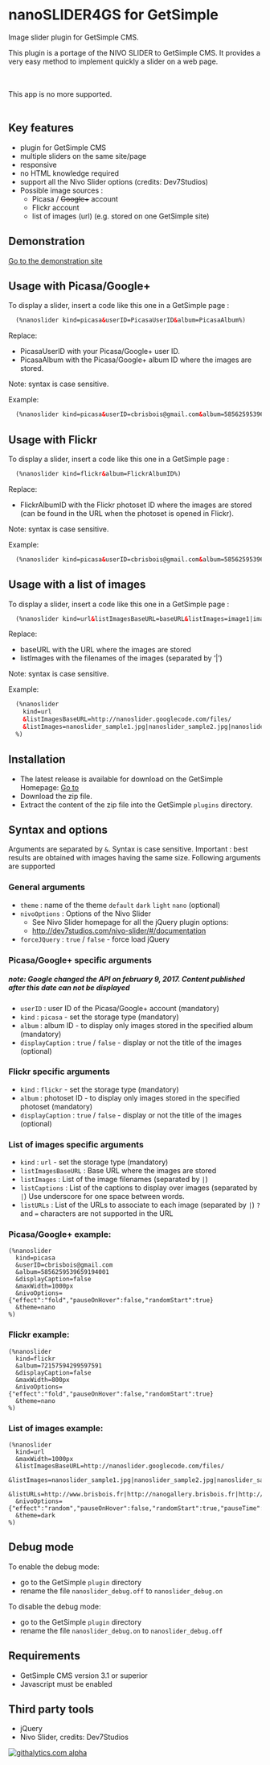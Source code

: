 nanoSLIDER4GS for GetSimple
===========
  
Image slider plugin for GetSimple CMS.
  
  
This plugin is a portage of the NIVO SLIDER to GetSimple CMS. It provides a very easy method to implement quickly a slider on a web page.
  
<br><br>
This app is no more supported.
<br><br>
  
Key features
------------
- plugin for GetSimple CMS
- multiple sliders on the same site/page
- responsive
- no HTML knowledge required
- support all the Nivo Slider options (credits: Dev7Studios)
- Possible image sources :
  * Picasa / <del>Google+</del> account
  * Flickr account
  * list of images (url) (e.g. stored on one GetSimple site)


Demonstration
-------------

[Go to the demonstration site](http://www.nanoslider4gs.brisbois.fr/)



Usage with Picasa/Google+
-----

To display a slider, insert a code like this one in a GetSimple page :

``` HTML
  (%nanoslider kind=picasa&userID=PicasaUserID&album=PicasaAlbum%)
```

Replace:
- PicasaUserID with your Picasa/Google+ user ID.
- PicasaAlbum with the Picasa/Google+ album ID where the images are stored.

Note: syntax is case sensitive.

Example:

``` HTML
  (%nanoslider kind=picasa&userID=cbrisbois@gmail.com&album=5856259539659194001%)
```

Usage with Flickr
-----

To display a slider, insert a code like this one in a GetSimple page :

``` HTML
  (%nanoslider kind=flickr&album=FlickrAlbumID%)
```

Replace:
- FlickrAlbumID with the Flickr photoset ID where the images are stored (can be found in the URL when the photoset is opened in Flickr).

Note: syntax is case sensitive.

Example:

``` HTML
  (%nanoslider kind=picasa&userID=cbrisbois@gmail.com&album=5856259539659194001%)
```


Usage with a list of images
-----

To display a slider, insert a code like this one in a GetSimple page :

``` HTML
  (%nanoslider kind=url&listImagesBaseURL=baseURL&listImages=image1|image2|...|imageN%)
```

Replace:
- baseURL with the URL where the images are stored
- listImages with the filenames of the images (separated by ‘|’)

Note: syntax is case sensitive.

Example:

``` HTML
  (%nanoslider
    kind=url
    &listImagesBaseURL=http://nanoslider.googlecode.com/files/
    &listImages=nanoslider_sample1.jpg|nanoslider_sample2.jpg|nanoslider_sample3.jpg|nanoslider_sample4.jpg
  %)
```





Installation
-----
* The latest release is available for download on the GetSimple Homepage: [Go to](http://get-simple.info/extend/plugin/nanogallery/637/)
* Download the zip file.
* Extract the content of the zip file into the GetSimple ```plugins``` directory.


Syntax and options
------------------
Arguments are separated by ```&```. Syntax is case sensitive. Important : best results are obtained with images having the same size.
Following arguments are supported 

### General arguments
* ```theme``` : name of the theme ```default``` ```dark``` ```light``` ```nano``` (optional)
* ```nivoOptions``` : Options of the Nivo Slider
  * See Nivo Slider homepage for all the jQuery plugin options:
  * http://dev7studios.com/nivo-slider/#/documentation
* ```forceJQuery``` : ```true``` / ```false``` - force load jQuery


### Picasa/Google+ specific arguments
##### note: Google changed the API on february 9, 2017. Content published after this date can not be displayed
* ```userID``` : user ID of the Picasa/Google+ account (mandatory)
* ```kind``` : ```picasa``` - set the storage type (mandatory)
* ```album``` : album ID - to display only images stored in the specified album  (mandatory)
* ```displayCaption``` : ```true``` / ```false``` - display or not the title of the images (optional)

### Flickr specific arguments
* ```kind``` : ```flickr``` - set the storage type (mandatory)
* ```album``` : photoset ID - to display only images stored in the specified photoset (mandatory)
* ```displayCaption``` : ```true``` / ```false``` - display or not the title of the images (optional)


### List of images specific arguments
* ```kind``` : ```url``` - set the storage type (mandatory)
* ```listImagesBaseURL``` : Base URL where the images are stored
* ```listImages``` : List of the image filenames (separated by ```|```)
* ```listCaptions``` : List of the captions to display over images (separated by ```|```)
   Use underscore for one space between words.
* ```listURLs``` : List of the URLs to associate to each image (separated by ```|```)
   ```?``` and ```=``` characters are not supported in the URL



### Picasa/Google+ example:

```
(%nanoslider
  kind=picasa
  &userID=cbrisbois@gmail.com
  &album=5856259539659194001
  &displayCaption=false
  &maxWidth=1000px
  &nivoOptions={"effect":"fold","pauseOnHover":false,"randomStart":true}
  &theme=nano
%)
```

### Flickr example:

```
(%nanoslider
  kind=flickr
  &album=72157594299597591
  &displayCaption=false
  &maxWidth=800px
  &nivoOptions={"effect":"fold","pauseOnHover":false,"randomStart":true}
  &theme=nano
%)
```

### List of images example:


```
(%nanoslider
  kind=url
  &maxWidth=1000px
  &listImagesBaseURL=http://nanoslider.googlecode.com/files/
  &listImages=nanoslider_sample1.jpg|nanoslider_sample2.jpg|nanoslider_sample3.jpg|nanoslider_sample4.jpg
  &listURLs=http://www.brisbois.fr|http://nanogallery.brisbois.fr|http://nanogallery4gs.brisbois.fr|http://nanoslider4gs.brisbois.fr
  &nivoOptions={"effect":"random","pauseOnHover":false,"randomStart":true,"pauseTime":4000}
  &theme=dark
%)
```



Debug mode
----------

To enable the debug mode:

* go to the GetSimple ```plugin``` directory
* rename the file ```nanoslider_debug.off``` to ```nanoslider_debug.on```

To disable the debug mode:

* go to the GetSimple ```plugin``` directory
* rename the file ```nanoslider_debug.on``` to ```nanoslider_debug.off```


Requirements
------------
* GetSimple CMS version 3.1 or superior
* Javascript must be enabled

Third party tools
-----------------
* jQuery
* Nivo Slider, credits: Dev7Studios


[![githalytics.com alpha](https://cruel-carlota.pagodabox.com/de295d45496c01bb871078aac2bcfcac "githalytics.com")](http://githalytics.com/Kris-B/nanoGALLERY)

